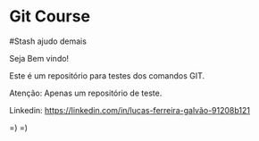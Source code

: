 # Git Course

#Stash ajudo demais

Seja Bem vindo!

Este é um repositório para testes dos comandos GIT.

Atenção: Apenas um repositório de teste.

Linkedin: https://linkedin.com/in/lucas-ferreira-galvão-91208b121

=)
=)